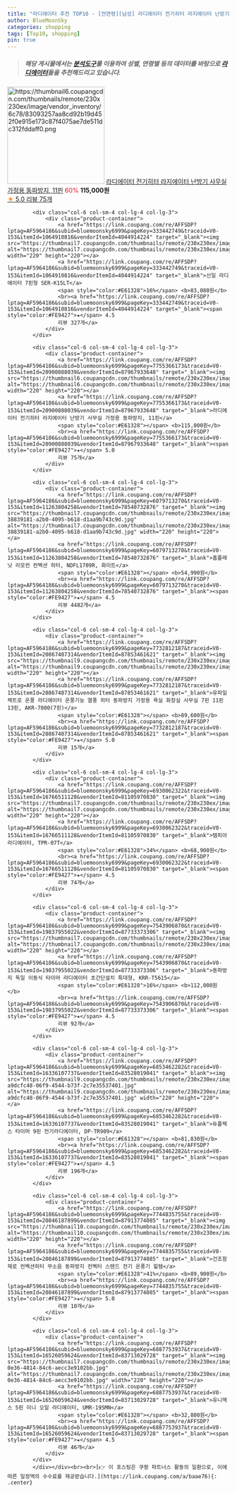 ```yaml
---
title: "라디에이터 추천 TOP10 - [전연령][남성] 라디에이터 전기히터 라지에이터 난방기 사무실 가정용 동파방지, 11핀"
author: BlueMoonSky
categories: shopping
tags: [Top10, shopping]
pin: true
---
```


> ##### 해당 게시물에서는 [**분석도구**](https://itemscout.io/)를 이용하여 **성별**, **연령별** 등의 데이터를 바탕으로 [**라디에이터**](https://link.coupang.com/a/baae76)들을 추천해드리고 있습니다.
<div class="container"><div class="row">
            <div class="col-6 col-sm-4 col-lg-4 col-lg-3">
                <div class="product-container">
                    <a href="https://link.coupang.com/re/AFFSDP?lptag=AF5964186&subid=bluemoonsky6999&pageKey=7755366173&traceid=V0-153&itemId=20900888039&vendorItemId=87967933648" target="_blank"><img src="https://thumbnail6.coupangcdn.com/thumbnails/remote/230x230ex/image/vendor_inventory/6c78/83093257aa8cd92b19d452f0e915e173c87f4075ae7de511dc312fddaff0.png" alt="https://thumbnail6.coupangcdn.com/thumbnails/remote/230x230ex/image/vendor_inventory/6c78/83093257aa8cd92b19d452f0e915e173c87f4075ae7de511dc312fddaff0.png" width="220" height="220"></a>
                    <a href="https://link.coupang.com/re/AFFSDP?lptag=AF5964186&subid=bluemoonsky6999&pageKey=7755366173&traceid=V0-153&itemId=20900888039&vendorItemId=87967933648" target="_blank">라디에이터 전기히터 라지에이터 난방기 사무실 가정용 동파방지, 11핀</a>
                    <span style="color:#E61328">60%</span> <b>115,000원</b>
                    <br><a href="https://link.coupang.com/re/AFFSDP?lptag=AF5964186&subid=bluemoonsky6999&pageKey=7755366173&traceid=V0-153&itemId=20900888039&vendorItemId=87967933648" target="_blank"><span style="color:#FE9427">★</span> 5.0
                    리뷰 75개</a>
                </div>
            </div>
            
            <div class="col-6 col-sm-4 col-lg-4 col-lg-3">
                <div class="product-container">
                    <a href="https://link.coupang.com/re/AFFSDP?lptag=AF5964186&subid=bluemoonsky6999&pageKey=333442749&traceid=V0-153&itemId=1064910816&vendorItemId=4044914224" target="_blank"><img src="https://thumbnail7.coupangcdn.com/thumbnails/remote/230x230ex/image/vendor_inventory/04f8/f9b802610e1cf410ad1c6212c696939dd3d3eabb187eed99325841016066.jpg" alt="https://thumbnail7.coupangcdn.com/thumbnails/remote/230x230ex/image/vendor_inventory/04f8/f9b802610e1cf410ad1c6212c696939dd3d3eabb187eed99325841016066.jpg" width="220" height="220"></a>
                    <a href="https://link.coupang.com/re/AFFSDP?lptag=AF5964186&subid=bluemoonsky6999&pageKey=333442749&traceid=V0-153&itemId=1064910816&vendorItemId=4044914224" target="_blank">신일 라디에이터 7핀형 SER-K15LT</a>
                    <span style="color:#E61328">16%</span> <b>83,080원</b>
                    <br><a href="https://link.coupang.com/re/AFFSDP?lptag=AF5964186&subid=bluemoonsky6999&pageKey=333442749&traceid=V0-153&itemId=1064910816&vendorItemId=4044914224" target="_blank"><span style="color:#FE9427">★</span> 4.5
                    리뷰 327개</a>
                </div>
            </div>
            
            <div class="col-6 col-sm-4 col-lg-4 col-lg-3">
                <div class="product-container">
                    <a href="https://link.coupang.com/re/AFFSDP?lptag=AF5964186&subid=bluemoonsky6999&pageKey=7755366173&traceid=V0-153&itemId=20900888039&vendorItemId=87967933648" target="_blank"><img src="https://thumbnail6.coupangcdn.com/thumbnails/remote/230x230ex/image/vendor_inventory/6c78/83093257aa8cd92b19d452f0e915e173c87f4075ae7de511dc312fddaff0.png" alt="https://thumbnail6.coupangcdn.com/thumbnails/remote/230x230ex/image/vendor_inventory/6c78/83093257aa8cd92b19d452f0e915e173c87f4075ae7de511dc312fddaff0.png" width="220" height="220"></a>
                    <a href="https://link.coupang.com/re/AFFSDP?lptag=AF5964186&subid=bluemoonsky6999&pageKey=7755366173&traceid=V0-153&itemId=20900888039&vendorItemId=87967933648" target="_blank">라디에이터 전기히터 라지에이터 난방기 사무실 가정용 동파방지, 11핀</a>
                    <span style="color:#E61328"></span> <b>115,000원</b>
                    <br><a href="https://link.coupang.com/re/AFFSDP?lptag=AF5964186&subid=bluemoonsky6999&pageKey=7755366173&traceid=V0-153&itemId=20900888039&vendorItemId=87967933648" target="_blank"><span style="color:#FE9427">★</span> 5.0
                    리뷰 75개</a>
                </div>
            </div>
            
            <div class="col-6 col-sm-4 col-lg-4 col-lg-3">
                <div class="product-container">
                    <a href="https://link.coupang.com/re/AFFSDP?lptag=AF5964186&subid=bluemoonsky6999&pageKey=6079713270&traceid=V0-153&itemId=11263804258&vendorItemId=78540732876" target="_blank"><img src="https://thumbnail7.coupangcdn.com/thumbnails/remote/230x230ex/image/retail/images/4263455229786188-38839181-a2b0-4095-b618-d1aa9b743c9d.jpg" alt="https://thumbnail7.coupangcdn.com/thumbnails/remote/230x230ex/image/retail/images/4263455229786188-38839181-a2b0-4095-b618-d1aa9b743c9d.jpg" width="220" height="220"></a>
                    <a href="https://link.coupang.com/re/AFFSDP?lptag=AF5964186&subid=bluemoonsky6999&pageKey=6079713270&traceid=V0-153&itemId=11263804258&vendorItemId=78540732876" target="_blank">홈플래닛 리모컨 컨벡션 히터, NDFL1709R, 화이트</a>
                    <span style="color:#E61328"></span> <b>54,990원</b>
                    <br><a href="https://link.coupang.com/re/AFFSDP?lptag=AF5964186&subid=bluemoonsky6999&pageKey=6079713270&traceid=V0-153&itemId=11263804258&vendorItemId=78540732876" target="_blank"><span style="color:#FE9427">★</span> 4.5
                    리뷰 4482개</a>
                </div>
            </div>
            
            <div class="col-6 col-sm-4 col-lg-4 col-lg-3">
                <div class="product-container">
                    <a href="https://link.coupang.com/re/AFFSDP?lptag=AF5964186&subid=bluemoonsky6999&pageKey=7732812187&traceid=V0-153&itemId=20867487314&vendorItemId=87853461621" target="_blank"><img src="https://thumbnail9.coupangcdn.com/thumbnails/remote/230x230ex/image/vendor_inventory/be84/bea5b01f2faff3fdd9bde5e69a1269b230269863476256d92c370317acbd.jpg" alt="https://thumbnail9.coupangcdn.com/thumbnails/remote/230x230ex/image/vendor_inventory/be84/bea5b01f2faff3fdd9bde5e69a1269b230269863476256d92c370317acbd.jpg" width="220" height="220"></a>
                    <a href="https://link.coupang.com/re/AFFSDP?lptag=AF5964186&subid=bluemoonsky6999&pageKey=7732812187&traceid=V0-153&itemId=20867487314&vendorItemId=87853461621" target="_blank">유파일렉트로 온풍 라디에이터 온풍기능 열풍 히터 동파방지 가정용 욕실 화장실 사무실 7핀 11핀 13핀, AKR-7800(7핀)</a>
                    <span style="color:#E61328"></span> <b>89,600원</b>
                    <br><a href="https://link.coupang.com/re/AFFSDP?lptag=AF5964186&subid=bluemoonsky6999&pageKey=7732812187&traceid=V0-153&itemId=20867487314&vendorItemId=87853461621" target="_blank"><span style="color:#FE9427">★</span> 5.0
                    리뷰 15개</a>
                </div>
            </div>
            
            <div class="col-6 col-sm-4 col-lg-4 col-lg-3">
                <div class="product-container">
                    <a href="https://link.coupang.com/re/AFFSDP?lptag=AF5964186&subid=bluemoonsky6999&pageKey=6930062322&traceid=V0-153&itemId=16766511128&vendorItemId=81105970830" target="_blank"><img src="https://thumbnail7.coupangcdn.com/thumbnails/remote/230x230ex/image/vendor_inventory/19b7/c3886b48a3d248741f4c5562d25dd70074401aa923704b54b27abcd3feca.jpg" alt="https://thumbnail7.coupangcdn.com/thumbnails/remote/230x230ex/image/vendor_inventory/19b7/c3886b48a3d248741f4c5562d25dd70074401aa923704b54b27abcd3feca.jpg" width="220" height="220"></a>
                    <a href="https://link.coupang.com/re/AFFSDP?lptag=AF5964186&subid=bluemoonsky6999&pageKey=6930062322&traceid=V0-153&itemId=16766511128&vendorItemId=81105970830" target="_blank">템피아 라디에이터, TPR-07T</a>
                    <span style="color:#E61328">34%</span> <b>68,900원</b>
                    <br><a href="https://link.coupang.com/re/AFFSDP?lptag=AF5964186&subid=bluemoonsky6999&pageKey=6930062322&traceid=V0-153&itemId=16766511128&vendorItemId=81105970830" target="_blank"><span style="color:#FE9427">★</span> 4.5
                    리뷰 74개</a>
                </div>
            </div>
            
            <div class="col-6 col-sm-4 col-lg-4 col-lg-3">
                <div class="product-container">
                    <a href="https://link.coupang.com/re/AFFSDP?lptag=AF5964186&subid=bluemoonsky6999&pageKey=7543906870&traceid=V0-153&itemId=19837955022&vendorItemId=87733373306" target="_blank"><img src="https://thumbnail7.coupangcdn.com/thumbnails/remote/230x230ex/image/vendor_inventory/315f/fcf394565982c260c8a122c58fa214f4fc86cbd6c1a8eddadca03938324e.jpg" alt="https://thumbnail7.coupangcdn.com/thumbnails/remote/230x230ex/image/vendor_inventory/315f/fcf394565982c260c8a122c58fa214f4fc86cbd6c1a8eddadca03938324e.jpg" width="220" height="220"></a>
                    <a href="https://link.coupang.com/re/AFFSDP?lptag=AF5964186&subid=bluemoonsky6999&pageKey=7543906870&traceid=V0-153&itemId=19837955022&vendorItemId=87733373306" target="_blank">동파방지 독일 이동식 타이머 라디에이터 초간단설치 특대형, KRR-T5615</a>
                    <span style="color:#E61328">16%</span> <b>112,000원</b>
                    <br><a href="https://link.coupang.com/re/AFFSDP?lptag=AF5964186&subid=bluemoonsky6999&pageKey=7543906870&traceid=V0-153&itemId=19837955022&vendorItemId=87733373306" target="_blank"><span style="color:#FE9427">★</span> 4.5
                    리뷰 92개</a>
                </div>
            </div>
            
            <div class="col-6 col-sm-4 col-lg-4 col-lg-3">
                <div class="product-container">
                    <a href="https://link.coupang.com/re/AFFSDP?lptag=AF5964186&subid=bluemoonsky6999&pageKey=6853462282&traceid=V0-153&itemId=16336107737&vendorItemId=83528019041" target="_blank"><img src="https://thumbnail9.coupangcdn.com/thumbnails/remote/230x230ex/image/retail/images/2196917348863396-a9dcfc48-06f9-4544-b73f-2c7e35537401.jpg" alt="https://thumbnail9.coupangcdn.com/thumbnails/remote/230x230ex/image/retail/images/2196917348863396-a9dcfc48-06f9-4544-b73f-2c7e35537401.jpg" width="220" height="220"></a>
                    <a href="https://link.coupang.com/re/AFFSDP?lptag=AF5964186&subid=bluemoonsky6999&pageKey=6853462282&traceid=V0-153&itemId=16336107737&vendorItemId=83528019041" target="_blank">듀플렉스 타이머 9핀 전기라디에이터, DP-TR909</a>
                    <span style="color:#E61328"></span> <b>81,830원</b>
                    <br><a href="https://link.coupang.com/re/AFFSDP?lptag=AF5964186&subid=bluemoonsky6999&pageKey=6853462282&traceid=V0-153&itemId=16336107737&vendorItemId=83528019041" target="_blank"><span style="color:#FE9427">★</span> 4.5
                    리뷰 196개</a>
                </div>
            </div>
            
            <div class="col-6 col-sm-4 col-lg-4 col-lg-3">
                <div class="product-container">
                    <a href="https://link.coupang.com/re/AFFSDP?lptag=AF5964186&subid=bluemoonsky6999&pageKey=7744835755&traceid=V0-153&itemId=20846187899&vendorItemId=87913774085" target="_blank"><img src="https://thumbnail10.coupangcdn.com/thumbnails/remote/230x230ex/image/vendor_inventory/8bfb/1a4dbd1cc8e3ba7d0800add4483b85d6e1bde2c32b26f9221684dd5f0738.jpg" alt="https://thumbnail10.coupangcdn.com/thumbnails/remote/230x230ex/image/vendor_inventory/8bfb/1a4dbd1cc8e3ba7d0800add4483b85d6e1bde2c32b26f9221684dd5f0738.jpg" width="220" height="220"></a>
                    <a href="https://link.coupang.com/re/AFFSDP?lptag=AF5964186&subid=bluemoonsky6999&pageKey=7744835755&traceid=V0-153&itemId=20846187899&vendorItemId=87913774085" target="_blank">건조함 제로 컨벡션히터 무소음 동파방지 컨벡터 스탠드 전기 온풍기 힐템</a>
                    <span style="color:#E61328">41%</span> <b>89,900원</b>
                    <br><a href="https://link.coupang.com/re/AFFSDP?lptag=AF5964186&subid=bluemoonsky6999&pageKey=7744835755&traceid=V0-153&itemId=20846187899&vendorItemId=87913774085" target="_blank"><span style="color:#FE9427">★</span> 5.0
                    리뷰 10개</a>
                </div>
            </div>
            
            <div class="col-6 col-sm-4 col-lg-4 col-lg-3">
                <div class="product-container">
                    <a href="https://link.coupang.com/re/AFFSDP?lptag=AF5964186&subid=bluemoonsky6999&pageKey=6887753937&traceid=V0-153&itemId=16526059624&vendorItemId=83713029728" target="_blank"><img src="https://thumbnail7.coupangcdn.com/thumbnails/remote/230x230ex/image/retail/images/2022/11/02/14/7/0791be9f-0e36-4814-84c6-aecc3e9102bb.jpg" alt="https://thumbnail7.coupangcdn.com/thumbnails/remote/230x230ex/image/retail/images/2022/11/02/14/7/0791be9f-0e36-4814-84c6-aecc3e9102bb.jpg" width="220" height="220"></a>
                    <a href="https://link.coupang.com/re/AFFSDP?lptag=AF5964186&subid=bluemoonsky6999&pageKey=6887753937&traceid=V0-153&itemId=16526059624&vendorItemId=83713029728" target="_blank">유니맥스 5핀 미니 오일 라디에이터, UMR-195MN</a>
                    <span style="color:#E61328"></span> <b>32,800원</b>
                    <br><a href="https://link.coupang.com/re/AFFSDP?lptag=AF5964186&subid=bluemoonsky6999&pageKey=6887753937&traceid=V0-153&itemId=16526059624&vendorItemId=83713029728" target="_blank"><span style="color:#FE9427">★</span> 4.5
                    리뷰 46개</a>
                </div>
            </div>
            </div></div><br><br>[👉 이 포스팅은 쿠팡 파트너스 활동의 일환으로, 이에 따른 일정액의 수수료를 제공받습니다.](https://link.coupang.com/a/baae76){: .center}